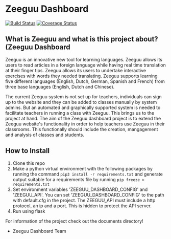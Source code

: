 

# Zeeguu Dashboard

[![Build Status](https://travis-ci.org/RUGSoftEng/2018-ZeeguuDashboard.svg?branch=develop)](https://travis-ci.org/RUGSoftEng/2018-ZeeguuDashboard)
[![Coverage Status](https://coveralls.io/repos/github/RUGSoftEng/2018-ZeeguuDashboard/badge.svg?branch=fix%2Funit_testing)](https://coveralls.io/github/RUGSoftEng/2018-ZeeguuDashboard?branch=fix%2Funit_testing)

## What is Zeeguu and what is this project about? (Zeeguu Dashboard

Zeeguu is an innovative new tool for learning languages. Zeeguu allows its users to read articles in a foreign language while having real time translation at their finger tips. Zeeguu allows its users to undertake interactive exercises with words they needed translating.
Zeeguu supports learning five different languages (English, Dutch, German, Spanish and French) from three base languages (English, Dutch and Chinese).

The current Zeeguu system is not set up for teachers, individuals can sign up to the website and they can be added to classes manually by system admins. But an automated and graphically supported system is needed to facilitate teachers in running a class with Zeeguu. This brings us to the project at hand. The aim of the Zeeguu dashboard project is to extend the Zeeguu website's functionality in order to help teachers use Zeeguu in their classrooms. This functionally should include the creation, mangagement and analysis of classes and students.

## How to Install

 1. Clone this repo
 2. Make a python virtual environment with the following packages by running the command `pip3 install -r requirements.txt` and generate output suitable for a requirements file by running `pip freeze > requirements.txt`
 3. Set environment variables 'ZEEGUU_DASHBOARD_CONFIG' and 'ZEEGUU_API'. You can set 'ZEEGUU_DASHBOARD_CONFIG' to the path with default.cfg in the project. The ZEEGUU_API must include a http protocol, an ip and a port. This is hidden to protect the API server. 
 4. Run using flask

For information of the project check out the documents directory!

- Zeeguu Dashboard Team


